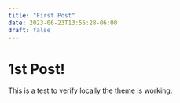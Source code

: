 ```yaml
---
title: "First Post"
date: 2023-06-23T13:55:28-06:00
draft: false
---
```

# 1st Post!

This is a test to verify locally the theme is working.
